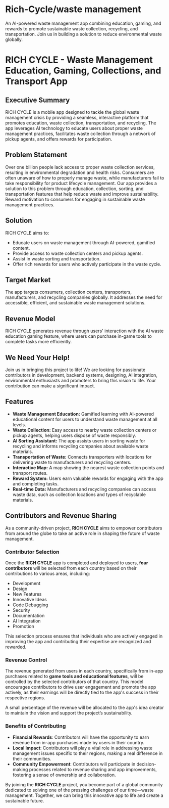 # Rich-Cycle/waste management
An AI-powered waste management app combining education, gaming, and rewards to promote sustainable waste collection, recycling, and transportation. Join us in building a solution to reduce environmental waste globally.

# RICH CYCLE - Waste Management Education, Gaming, Collections, and Transport App

## Executive Summary
RICH CYCLE is a mobile app designed to tackle the global waste management crisis by providing a seamless, interactive platform that promotes education, waste collection, transportation, and recycling. The app leverages AI technology to educate users about proper waste management practices, facilitates waste collection through a network of pickup agents, and offers rewards for participation.

## Problem Statement
Over one billion people lack access to proper waste collection services, resulting in environmental degradation and health risks. Consumers are often unaware of how to properly manage waste, while manufacturers fail to take responsibility for product lifecycle management. Our app provides a solution to this problem through education, collection, sorting, and transportation features that help reduce waste and improve sustainability. Reward  motivation to consumers for engaging in sustainable waste management practices.

## Solution
RICH CYCLE aims to:
- Educate users on waste management through AI-powered, gamified content.
- Provide access to waste collection centers and pickup agents.
- Assist in waste sorting and transportation.
- Offer rich rewards for users who actively participate in the waste cycle.

## Target Market
The app targets consumers, collection centers, transporters, manufacturers, and recycling companies globally. It addresses the need for accessible, efficient, and sustainable waste management solutions.

## Revenue Model
RICH CYCLE generates revenue through users' interaction with the AI waste education gaming feature, where users can purchase in-game tools to complete tasks more efficiently.

## We Need Your Help!
Join us in bringing this project to life! We are looking for passionate contributors in development, backend systems, designing, AI integration, environmental enthusiasts and promoters to bring this vision to life. Your contribution can make a significant impact.

## Features

- **Waste Management Education:** Gamified learning with AI-powered educational content for users to understand waste management at all levels.
- **Waste Collection:** Easy access to nearby waste collection centers or pickup agents, helping users dispose of waste responsibly.
- **AI Sorting Assistant:** The app assists users in sorting waste for recycling and informs recycling companies about available waste materials.
- **Transportation of Waste:** Connects transporters with locations for delivering waste to manufacturers and recycling centers.
- **Interactive Map:** A map showing the nearest waste collection points and transport routes.
- **Reward System:** Users earn valuable rewards for engaging with the app and completing tasks.
- **Real-time Data:** Manufacturers and recycling companies can access waste data, such as collection locations and types of recyclable materials.

## Contributors and Revenue Sharing

As a community-driven project, **RICH CYCLE** aims to empower contributors from around the globe to take an active role in shaping the future of waste management. 

### Contributor Selection

Once the **RICH CYCLE** app is completed and deployed to users, **four contributors** will be selected from each country based on their contributions to various areas, including:

- Development
- Design
- New Features
- Innovative Ideas
- Code Debugging
- Security
- Documentation
- AI Integration
- Promotion

This selection process ensures that individuals who are actively engaged in improving the app and contributing their expertise are recognized and rewarded.

### Revenue Control

The revenue generated from users in each country, specifically from in-app purchases related to **game tools and educational features**, will be controlled by the selected contributors of that country. This model encourages contributors to drive user engagement and promote the app actively, as their earnings will be directly tied to the app's success in their respective regions.

A small percentage of the revenue will be allocated to the app's idea creator to maintain the vision and support the project’s sustainability. 

### Benefits of Contributing

- **Financial Rewards**: Contributors will have the opportunity to earn revenue from in-app purchases made by users in their country.
- **Local Impact**: Contributors will play a vital role in addressing waste management issues specific to their regions, making a real difference in their communities.
- **Community Empowerment**: Contributors will participate in decision-making processes related to revenue sharing and app improvements, fostering a sense of ownership and collaboration.

By joining the **RICH CYCLE** project, you become part of a global community dedicated to solving one of the pressing challenges of our time—waste management. Together, we can bring this innovative app to life and create a sustainable future.